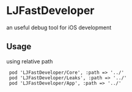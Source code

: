 # LJFastDeveloper

an useful debug tool for iOS development

## Usage

using relative path 

```
 pod 'LJFastDeveloper/Core', :path => '../'
 pod 'LJFastDeveloper/Leaks', :path => '../'
 pod 'LJFastDeveloper/App', :path => '../'
```

